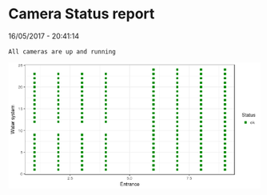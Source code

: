 Camera Status report
================
16/05/2017 - 20:41:14

    All cameras are up and running

![](camreport_files/figure-markdown_github/unnamed-chunk-2-1.png)
